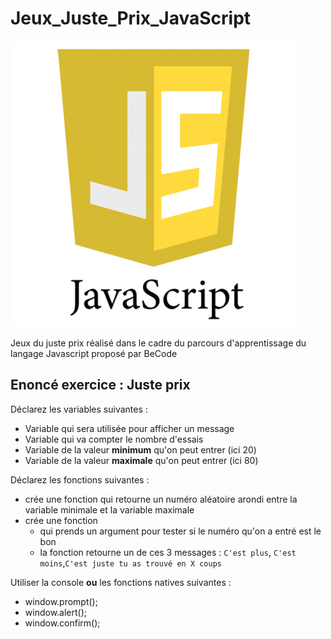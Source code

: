 # Jeux_Juste_Prix_JavaScript

![Logo JavaScript](logo_javascript.jpg)

Jeux du juste prix réalisé dans le cadre du parcours d'apprentissage du langage Javascript proposé par BeCode

## Enoncé exercice : Juste prix

Déclarez les variables suivantes : 

* Variable qui sera utilisée pour afficher un message
* Variable qui va compter le nombre d'essais
* Variable de la valeur **minimum** qu'on peut entrer (ici 20)
* Variable de la valeur **maximale** qu'on peut entrer (ici 80)

Déclarez les fonctions suivantes : 

* crée une fonction qui retourne un numéro aléatoire arondi entre la variable minimale et la variable maximale
* crée une fonction 
	- qui prends un argument pour tester si le numéro qu'on a entré est le bon 
	- la fonction retourne un de ces 3 messages : `C'est plus`, `C'est moins`,`C'est juste tu as trouvé en X coups`


Utiliser la console **ou** les fonctions natives suivantes :

- window.prompt();
- window.alert();
- window.confirm();

